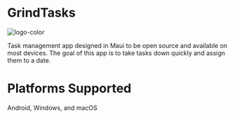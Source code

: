 # GrindTasks
![logo-color](https://user-images.githubusercontent.com/102773143/217430291-9382fd8a-a789-4f6b-a42c-168ee943dc72.png)


Task management app designed in Maui to be open source and available on most devices. The goal of this app is to take tasks down quickly and assign them to a date.

# Platforms Supported
Android, Windows, and macOS
